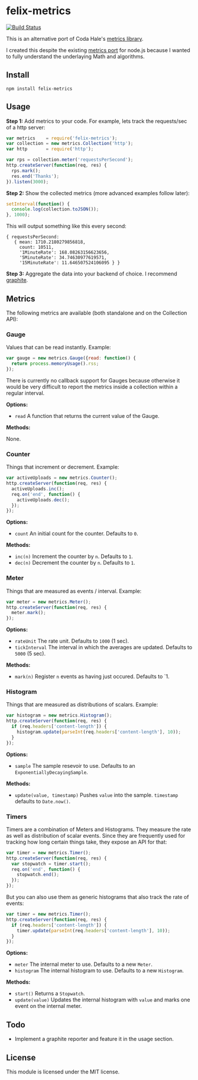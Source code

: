 # felix-metrics

[![Build Status](https://secure.travis-ci.org/felixge/node-felix-metrics.png)](http://travis-ci.org/felixge/node-felix-metrics)

This is an alternative port of Coda Hale's [metrics library][codametrics].

I created this despite the existing [metrics port][existingmetrics] for node.js
because I wanted to fully understand the underlaying Math and algorithms.

[codametrics]:  https://github.com/codahale/metrics
[existingmetrics]: https://github.com/mikejihbe/metrics

## Install

```
npm install felix-metrics
```

## Usage

**Step 1:** Add metrics to your code. For example, lets track the requests/sec
of a http server:

```js
var metrics    = require('felix-metrics');
var collection = new metrics.Collection('http');
var http       = require('http');

var rps = collection.meter('requestsPerSecond');
http.createServer(function(req, res) {
  rps.mark();
  res.end('Thanks');
}).listen(3000);
```

**Step 2:** Show the collected metrics (more advanced examples follow later):

```js
setInterval(function() {
  console.log(collection.toJSON());
}, 1000);
```

This will output something like this every second:

```
{ requestsPerSecond:
   { mean: 1710.2180279856818,
     count: 10511,
     '1MinuteRate': 168.08263156623656,
     '5MinuteRate': 34.74630977619571,
     '15MinuteRate': 11.646507524106095 } }
```

**Step 3:** Aggregate the data into your backend of choice. I recommend
[graphite][].

[graphite]: http://graphite.wikidot.com/

## Metrics

The following metrics are available (both standalone and on the Collection API):

### Gauge

Values that can be read instantly. Example:

```js
var gauge = new metrics.Gauge({read: function() {
  return process.memoryUsage().rss;
});
```

There is currently no callback support for Gauges because otherwise it would be
very difficult to report the metrics inside a collection within a regular
interval.

**Options:**

* `read` A function that returns the current value of the Gauge.

**Methods:**

None.

### Counter

Things that increment or decrement. Example:

```js
var activeUploads = new metrics.Counter();
http.createServer(function(req, res) {
  activeUploads.inc();
  req.on('end', function() {
    activeUploads.dec();
  });
});
```

**Options:**

* `count` An initial count for the counter. Defaults to `0`.

**Methods:**

* `inc(n)` Increment the counter by `n`. Defaults to `1`.
* `dec(n)` Decrement the counter by `n`. Defaults to `1`.

### Meter

Things that are measured as events / interval. Example:

```js
var meter = new metrics.Meter();
http.createServer(function(req, res) {
  meter.mark();
});
```

**Options:**

* `rateUnit` The rate unit. Defaults to `1000` (1 sec).
* `tickInterval` The interval in which the averages are updated. Defaults to
  `5000` (5 sec).

**Methods:**

* `mark(n)` Register `n` events as having just occured. Defaults to `1.

### Histogram

Things that are measured as distributions of scalars. Example:

```js
var histogram = new metrics.Histogram();
http.createServer(function(req, res) {
  if (req.headers['content-length']) {
    histogram.update(parseInt(req.headers['content-length'], 10));
  }
});
```

**Options:**

* `sample` The sample resevoir to use. Defaults to an `ExponentiallyDecayingSample`.

**Methods:**

* `update(value, timestamp)` Pushes `value` into the sample. `timestamp`
  defaults to `Date.now()`.

### Timers

Timers are a combination of Meters and Histograms. They measure the rate as
well as distribution of scalar events. Since they are frequently used for
tracking how long certain things take, they expose an API for that:

```js
var timer = new metrics.Timer();
http.createServer(function(req, res) {
  var stopwatch = timer.start();
  req.on('end', function() {
    stopwatch.end();
  });
});
```

But you can also use them as generic histograms that also track the rate of
events:

```js
var timer = new metrics.Timer();
http.createServer(function(req, res) {
  if (req.headers['content-length']) {
    timer.update(parseInt(req.headers['content-length'], 10));
  }
});
```

**Options:**

* `meter` The internal meter to use. Defaults to a new `Meter`.
* `histogram` The internal histogram to use. Defaults to a new `Histogram`.

**Methods:**

* `start()` Returns a `Stopwatch`.
* `update(value)` Updates the internal histogram with `value` and marks one
  event on the internal meter.

## Todo

* Implement a graphite reporter and feature it in the usage section.

## License

This module is licensed under the MIT license.
